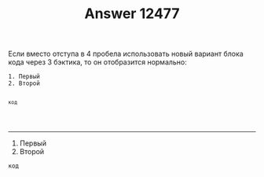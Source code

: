 ﻿---
title: "Answer 12477"
se.owner.user_id: 178988
se.owner.display_name: "Qwertiy"
se.owner.link: "https://ru.meta.stackoverflow.com/users/178988/qwertiy"
se.answer_id: 12477
se.question_id: 12464
se.post_type: answer
se.is_accepted: False
---
<p>Если вместо отступа в 4 пробела использовать новый вариант блока кода через 3 бэктика, то он отобразится нормально:</p>
<pre><code>1. Первый
2. Второй

```
код
```
</code></pre>
<hr />
<ol>
<li>Первый</li>
<li>Второй</li>
</ol>
<pre><code>код
</code></pre>

